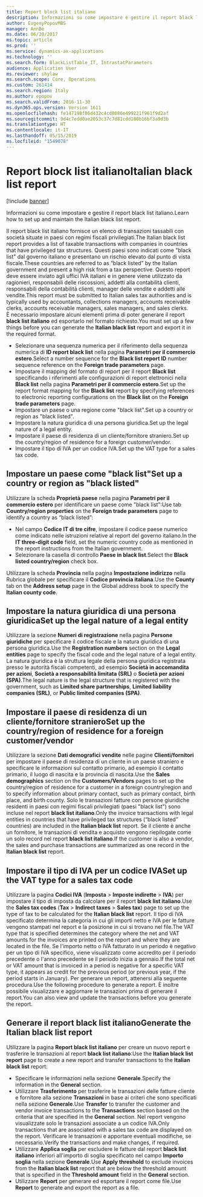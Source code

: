 ```yaml
---
title: Report block list italiano
description: Informazioni su come impostare e gestire il report black list italiano.
author: EvgenyPopovMBS
manager: AnnBe
ms.date: 06/20/2017
ms.topic: article
ms.prod: ''
ms.service: dynamics-ax-applications
ms.technology: ''
ms.search.form: BlackListTable_IT, IntrastatParameters
audience: Application User
ms.reviewer: shylaw
ms.search.scope: Core, Operations
ms.custom: 261414
ms.search.region: Italy
ms.author: epopov
ms.search.validFrom: 2016-11-30
ms.dyn365.ops.version: Version 1611
ms.openlocfilehash: fe147198f86d432c4cd8086e499221f961f9d2af
ms.sourcegitcommit: 9d4c7edd0ae2053c37c7d81cdd180b16bf3a9d3b
ms.translationtype: HT
ms.contentlocale: it-IT
ms.lasthandoff: 05/15/2019
ms.locfileid: "1549078"
---
```

# <a name="italian-black-list-report"></a><span data-ttu-id="5c414-103">Report block list italiano</span><span class="sxs-lookup"><span data-stu-id="5c414-103">Italian black list report</span></span>

[!include [banner](../includes/banner.md)]

<span data-ttu-id="5c414-104">Informazioni su come impostare e gestire il report black list italiano.</span><span class="sxs-lookup"><span data-stu-id="5c414-104">Learn how to set up and maintain the Italian black list report.</span></span>

<span data-ttu-id="5c414-105">Il report black list italiano fornisce un elenco di transazioni tassabili con società situate in paesi con regimi fiscali privilegiati.</span><span class="sxs-lookup"><span data-stu-id="5c414-105">The Italian black list report provides a list of taxable transactions with companies in countries that have privileged tax structures.</span></span> <span data-ttu-id="5c414-106">Questi paesi sono indicati come "black list" dal governo italiano e presentano un rischio elevato dal punto di vista fiscale.</span><span class="sxs-lookup"><span data-stu-id="5c414-106">These countries are referred to as “black listed” by the Italian government and present a high risk from a tax perspective.</span></span> <span data-ttu-id="5c414-107">Questo report deve essere inviato agli uffici IVA italiani e in genere viene utilizzato da ragionieri, responsabili delle riscossioni, addetti alla contabilità clienti, responsabili della contabilità clienti, manager delle vendite e addetti alle vendite.</span><span class="sxs-lookup"><span data-stu-id="5c414-107">This report must be submitted to Italian sales tax authorities and is typically used by accountants, collections managers, accounts receivable clerks, accounts receivable managers, sales managers, and sales clerks.</span></span> <span data-ttu-id="5c414-108">È necessario impostare alcuni elementi prima di poter generare il report **black list italiano** ed esportarlo nel formato richiesto.</span><span class="sxs-lookup"><span data-stu-id="5c414-108">You must set up a few things before you can generate the **Italian black list** report and export it in the required format.</span></span>

-   <span data-ttu-id="5c414-109">Selezionare una sequenza numerica per il riferimento della sequenza numerica di **ID report black list** nella pagina **Parametri per il commercio estero**.</span><span class="sxs-lookup"><span data-stu-id="5c414-109">Select a number sequence for the **Black list report ID** number sequence reference on the **Foreign trade parameters** page.</span></span>
-   <span data-ttu-id="5c414-110">Impostare il mapping del formato di report per il report **Black list** specificando i riferimenti alle configurazioni di report elettronici nella **Black list** nella pagina **Parametri per il commercio estero**.</span><span class="sxs-lookup"><span data-stu-id="5c414-110">Set up the report format mapping for the **Black list** report by specifying references to electronic reporting configurations on the **Black list** on the **Foreign trade parameters** page.</span></span>
-   <span data-ttu-id="5c414-111">Impostare un paese o una regione come "black list".</span><span class="sxs-lookup"><span data-stu-id="5c414-111">Set up a country or region as "black listed".</span></span>
-   <span data-ttu-id="5c414-112">Impostare la natura giuridica di una persona giuridica.</span><span class="sxs-lookup"><span data-stu-id="5c414-112">Set up the legal nature of a legal entity.</span></span>
-   <span data-ttu-id="5c414-113">Impostare il paese di residenza di un cliente/fornitore straniero.</span><span class="sxs-lookup"><span data-stu-id="5c414-113">Set up the country/region of residence for a foreign customer/vendor.</span></span>
-   <span data-ttu-id="5c414-114">Impostare il tipo di IVA per un codice IVA.</span><span class="sxs-lookup"><span data-stu-id="5c414-114">Set up the VAT type for a sales tax code.</span></span>

## <a name="set-up-a-country-or-region-as-black-listed"></a><span data-ttu-id="5c414-115">Impostare un paese come "black list"</span><span class="sxs-lookup"><span data-stu-id="5c414-115">Set up a country or region as "black listed"</span></span>
<span data-ttu-id="5c414-116">Utilizzare la scheda **Proprietà paese** nella pagina **Parametri per il commercio estero** per identificare un paese come "black list":</span><span class="sxs-lookup"><span data-stu-id="5c414-116">Use tab **Country/region properties** on the **Foreign trade parameters** page to identify a country as “black listed”:</span></span>

-   <span data-ttu-id="5c414-117">Nel campo **Codice IT di tre cifre**, impostare il codice paese numerico come indicato nelle istruzioni relative al report del governo italiano.</span><span class="sxs-lookup"><span data-stu-id="5c414-117">In the **IT three-digit code** field, set the numeric country code as mentioned in the report instructions from the Italian government.</span></span>
-   <span data-ttu-id="5c414-118">Selezionare la casella di controllo **Paese in black list**.</span><span class="sxs-lookup"><span data-stu-id="5c414-118">Select the **Black listed country/region** check box.</span></span>

<span data-ttu-id="5c414-119">Utilizzare la scheda **Provincia** nella pagina **Impostazione indirizzo** nella Rubrica globale per specificare il **Codice provincia italiana**.</span><span class="sxs-lookup"><span data-stu-id="5c414-119">Use the **County** tab on the **Address setup** page in the Global address book to specify the **Italian county code**.</span></span>

## <a name="set-up-the-legal-nature-of-a-legal-entity"></a><span data-ttu-id="5c414-120">Impostare la natura giuridica di una persona giuridica</span><span class="sxs-lookup"><span data-stu-id="5c414-120">Set up the legal nature of a legal entity</span></span>
<span data-ttu-id="5c414-121">Utilizzare la sezione **Numeri di registrazione** nella pagina **Persone giuridiche** per specificare il codice fiscale e la natura giuridica di una persona giuridica.</span><span class="sxs-lookup"><span data-stu-id="5c414-121">Use the **Registration numbers** section on the **Legal entities** page to specify the fiscal code and the legal nature of a legal entity.</span></span> <span data-ttu-id="5c414-122">La natura giuridica è la struttura legale della persona giuridica registrata presso le autorità fiscali competenti, ad esempio **Società in accomandita per azioni**, **Società a responsabilità limitata (SRL)** o **Società per azioni (SPA)**.</span><span class="sxs-lookup"><span data-stu-id="5c414-122">The legal nature is the legal structure that is registered with the government, such as **Limited share partnerships**, **Limited liability companies (SRL)**, or **Public limited companies (SPA)**.</span></span>

## <a name="set-up-the-countryregion-of-residence-for-a-foreign-customervendor"></a><span data-ttu-id="5c414-123">Impostare il paese di residenza di un cliente/fornitore straniero</span><span class="sxs-lookup"><span data-stu-id="5c414-123">Set up the country/region of residence for a foreign customer/vendor</span></span>
<span data-ttu-id="5c414-124">Utilizzare la sezione **Dati demografici vendite** nelle pagine **Clienti/fornitori** per impostare il paese di residenza di un cliente in un paese straniero e specificare le informazioni sul contatto primario, ad esempio il contatto primario, il luogo di nascita e la provincia di nascita.</span><span class="sxs-lookup"><span data-stu-id="5c414-124">Use the **Sales demographics** section on the **Customers/Vendors** pages to set up the country/region of residence for a customer in a foreign country/region and to specify information about primary contact, such as primary contact, birth place, and birth county.</span></span> <span data-ttu-id="5c414-125">Solo le transazioni fatture con persone giuridiche residenti in paesi con regimi fiscali privilegiati (paesi "black list") sono incluse nel report **black list italiano**.</span><span class="sxs-lookup"><span data-stu-id="5c414-125">Only the invoice transactions with legal entities in countries that have privileged tax structures (“black listed” countries) are included in the **Italian black list** report.</span></span> <span data-ttu-id="5c414-126">Se il cliente è anche un fornitore, le transazioni di vendita e acquisto vengono riepilogate come un solo record nel report **black list italiano**.</span><span class="sxs-lookup"><span data-stu-id="5c414-126">If the customer is also a vendor, the sales and purchase transactions are summarized as one record in the **Italian black list** report.</span></span>

## <a name="set-up-the-vat-type-for-a-sales-tax-code"></a><span data-ttu-id="5c414-127">Impostare il tipo di IVA per un codice IVA</span><span class="sxs-lookup"><span data-stu-id="5c414-127">Set up the VAT type for a sales tax code</span></span>
<span data-ttu-id="5c414-128">Utilizzare la pagina **Codici IVA** (**Imposta** &gt; **Imposte indirette** &gt; **IVA**) per impostare il tipo di imposta da calcolare per il report **black list italiano**.</span><span class="sxs-lookup"><span data-stu-id="5c414-128">Use the **Sales tax codes** (**Tax** &gt; **Indirect taxes** &gt; **Sales tax**) page to set up the type of tax to be calculated for the **Italian black list** report.</span></span> <span data-ttu-id="5c414-129">Il tipo di IVA specificato determina la categoria in cui gli importi netto e IVA per le fatture vengono stampati nel report e la posizione in cui si trovano nel file.</span><span class="sxs-lookup"><span data-stu-id="5c414-129">The VAT type that is specified determines the category where the net and VAT amounts for the invoices are printed on the report and where they are located in the file.</span></span> <span data-ttu-id="5c414-130">Se l'importo netto o IVA fatturato in un periodo è negativo per un tipo di IVA specifico, viene visualizzato come accredito per il periodo precedente o l'anno precedente se il periodo inizia a gennaio.</span><span class="sxs-lookup"><span data-stu-id="5c414-130">If the total net or VAT amount that is invoiced in a period is negative for a specific VAT type, it appears as credit for the previous period (or previous year, if the period starts in January).</span></span> <span data-ttu-id="5c414-131">Per generare un report, attenersi alla seguente procedura.</span><span class="sxs-lookup"><span data-stu-id="5c414-131">Use the following procedure to generate a report.</span></span> <span data-ttu-id="5c414-132">È inoltre possibile visualizzare e aggiornare le transazioni prima di generare il report.</span><span class="sxs-lookup"><span data-stu-id="5c414-132">You can also view and update the transactions before you generate the report.</span></span>

## <a name="generate-the-italian-black-list-report"></a><span data-ttu-id="5c414-133">Generare il report black list italiano</span><span class="sxs-lookup"><span data-stu-id="5c414-133">Generate the Italian black list report</span></span>
<span data-ttu-id="5c414-134">Utilizzare la pagina **Report black list italiano** per creare un nuovo report e trasferire le transazioni al report **black list italiano**:</span><span class="sxs-lookup"><span data-stu-id="5c414-134">Use the **Italian black list report** page to create a new report and transfer transactions to the **Italian black list** report:</span></span>

-   <span data-ttu-id="5c414-135">Specificare le informazioni nella sezione **Generale**.</span><span class="sxs-lookup"><span data-stu-id="5c414-135">Specify the information in the **General** section.</span></span>
-   <span data-ttu-id="5c414-136">Utilizzare **Trasferimento** per trasferire le transazioni delle fatture cliente e fornitore alla sezione **Transazioni** in base ai criteri che sono specificati nella sezione **Generale**.</span><span class="sxs-lookup"><span data-stu-id="5c414-136">Use **Transfer** to transfer the customer and vendor invoice transactions to the **Transactions** section based on the criteria that are specified in the **General** section.</span></span> <span data-ttu-id="5c414-137">Nel report vengono visualizzate solo le transazioni associate a un codice IVA.</span><span class="sxs-lookup"><span data-stu-id="5c414-137">Only transactions that are associated with a sales tax code are displayed on the report.</span></span> <span data-ttu-id="5c414-138">Verificare le transazioni e apportare eventuali modifiche, se necessario.</span><span class="sxs-lookup"><span data-stu-id="5c414-138">Verify the transactions and make changes, if required.</span></span>
-   <span data-ttu-id="5c414-139">Utilizzare **Applica soglia** per escludere le fatture dal report **black list italiano** inferiori all'importo di soglia specificato nel campo **Importo soglia** nella sezione **Generale**.</span><span class="sxs-lookup"><span data-stu-id="5c414-139">Use **Apply threshold** to exclude invoices from the **Italian black list** report that are below the threshold amount that is specified in the **Threshold amount** field in the **General** section.</span></span>
-   <span data-ttu-id="5c414-140">Utilizzare **Report** per generare ed esportare il report come file.</span><span class="sxs-lookup"><span data-stu-id="5c414-140">Use **Report** to generate and export the report as a file.</span></span>
